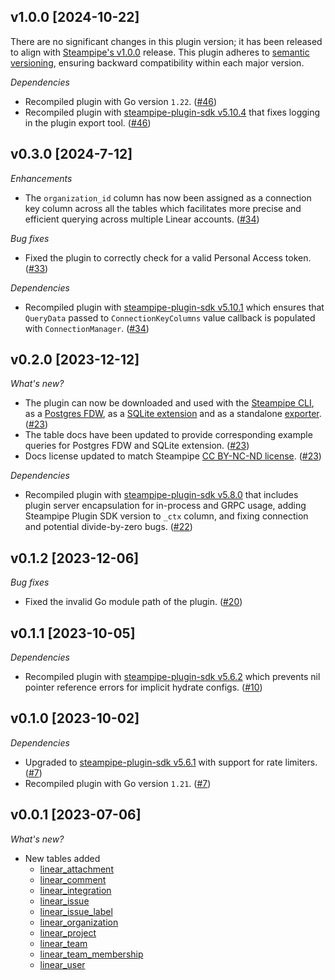 ## v1.0.0 [2024-10-22]

There are no significant changes in this plugin version; it has been released to align with [Steampipe's v1.0.0](https://steampipe.io/changelog/steampipe-cli-v1-0-0) release. This plugin adheres to [semantic versioning](https://semver.org/#semantic-versioning-specification-semver), ensuring backward compatibility within each major version.

_Dependencies_

- Recompiled plugin with Go version `1.22`. ([#46](https://github.com/turbot/steampipe-plugin-linear/pull/46))
- Recompiled plugin with [steampipe-plugin-sdk v5.10.4](https://github.com/turbot/steampipe-plugin-sdk/blob/develop/CHANGELOG.md#v5104-2024-08-29) that fixes logging in the plugin export tool. ([#46](https://github.com/turbot/steampipe-plugin-linear/pull/46))

## v0.3.0 [2024-7-12]

_Enhancements_

- The `organization_id` column has now been assigned as a connection key column across all the tables which facilitates more precise and efficient querying across multiple Linear accounts. ([#34](https://github.com/turbot/steampipe-plugin-linear/pull/34))

_Bug fixes_

- Fixed the plugin to correctly check for a valid Personal Access token. ([#33](https://github.com/turbot/steampipe-plugin-linear/pull/33))

_Dependencies_

- Recompiled plugin with [steampipe-plugin-sdk v5.10.1](https://github.com/turbot/steampipe-plugin-sdk/blob/main/CHANGELOG.md#v5101-2024-05-09) which ensures that `QueryData` passed to `ConnectionKeyColumns` value callback is populated with `ConnectionManager`. ([#34](https://github.com/turbot/steampipe-plugin-linear/pull/34))

## v0.2.0 [2023-12-12]

_What's new?_

- The plugin can now be downloaded and used with the [Steampipe CLI](https://steampipe.io/docs), as a [Postgres FDW](https://steampipe.io/docs/steampipe_postgres/overview), as a [SQLite extension](https://steampipe.io/docs//steampipe_sqlite/overview) and as a standalone [exporter](https://steampipe.io/docs/steampipe_export/overview). ([#23](https://github.com/turbot/steampipe-plugin-linear/pull/23))
- The table docs have been updated to provide corresponding example queries for Postgres FDW and SQLite extension. ([#23](https://github.com/turbot/steampipe-plugin-linear/pull/23))
- Docs license updated to match Steampipe [CC BY-NC-ND license](https://github.com/turbot/steampipe-plugin-linear/blob/main/docs/LICENSE). ([#23](https://github.com/turbot/steampipe-plugin-linear/pull/23))

_Dependencies_

- Recompiled plugin with [steampipe-plugin-sdk v5.8.0](https://github.com/turbot/steampipe-plugin-sdk/blob/main/CHANGELOG.md#v580-2023-12-11) that includes plugin server encapsulation for in-process and GRPC usage, adding Steampipe Plugin SDK version to `_ctx` column, and fixing connection and potential divide-by-zero bugs. ([#22](https://github.com/turbot/steampipe-plugin-linear/pull/22))

## v0.1.2 [2023-12-06]

_Bug fixes_

- Fixed the invalid Go module path of the plugin. ([#20](https://github.com/turbot/steampipe-plugin-linear/pull/20))

## v0.1.1 [2023-10-05]

_Dependencies_

- Recompiled plugin with [steampipe-plugin-sdk v5.6.2](https://github.com/turbot/steampipe-plugin-sdk/blob/main/CHANGELOG.md#v562-2023-10-03) which prevents nil pointer reference errors for implicit hydrate configs. ([#10](https://github.com/turbot/steampipe-plugin-linear/pull/10))

## v0.1.0 [2023-10-02]

_Dependencies_

- Upgraded to [steampipe-plugin-sdk v5.6.1](https://github.com/turbot/steampipe-plugin-sdk/blob/main/CHANGELOG.md#v561-2023-09-29) with support for rate limiters. ([#7](https://github.com/turbot/steampipe-plugin-linear/pull/7))
- Recompiled plugin with Go version `1.21`. ([#7](https://github.com/turbot/steampipe-plugin-linear/pull/7))

## v0.0.1 [2023-07-06]

_What's new?_

- New tables added
  - [linear_attachment](https://hub.steampipe.io/plugins/turbot/linear/tables/linear_attachment)
  - [linear_comment](https://hub.steampipe.io/plugins/turbot/linear/tables/linear_comment)
  - [linear_integration](https://hub.steampipe.io/plugins/turbot/linear/tables/linear_integration)
  - [linear_issue](https://hub.steampipe.io/plugins/turbot/linear/tables/linear_issue)
  - [linear_issue_label](https://hub.steampipe.io/plugins/turbot/linear/tables/linear_issue_label)
  - [linear_organization](https://hub.steampipe.io/plugins/turbot/linear/tables/linear_organization)
  - [linear_project](https://hub.steampipe.io/plugins/turbot/linear/tables/linear_project)
  - [linear_team](https://hub.steampipe.io/plugins/turbot/linear/tables/linear_team)
  - [linear_team_membership](https://hub.steampipe.io/plugins/turbot/linear/tables/linear_team_membership)
  - [linear_user](https://hub.steampipe.io/plugins/turbot/linear/tables/linear_user)
